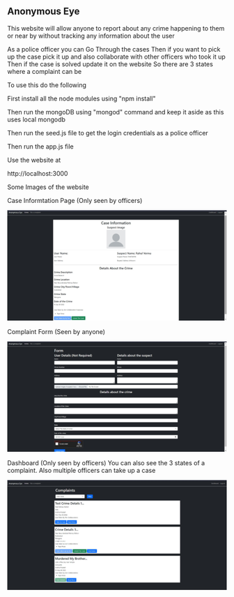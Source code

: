 ## Anonymous Eye

This website will allow anyone to report about any crime happening to them or near by without tracking any information about the user

As a police officer you can Go Through the cases
Then if you want to pick up the case pick it up and also collaborate with other officers who took it up
Then if the case is solved update it on the website
So there are 3 states where a complaint can be

To use this do the following

First install all the node modules using "npm install"

Then run the mongoDB using "mongod" command and keep it aside as this uses local mongodb

Then run the seed.js file to get the login credentials as a police officer

Then run the app.js file

Use the website at 

http://localhost:3000

Some Images of the website

Case Informtation Page (Only seen by officers)

![Case Information](https://github.com/TejasParse/anonymous-eye/blob/master/public/images/caseInformation.jpg?raw=true)


Complaint Form (Seen by anyone)

![Complaint Form](https://github.com/TejasParse/anonymous-eye/blob/master/public/images/complaintForm.jpg?raw=true)


Dashboard (Only seen by officers) You can also see the 3 states of a complaint. Also multiple officers can take up a case

![Dashboard](https://github.com/TejasParse/anonymous-eye/blob/master/public/images/dashboard.jpg?raw=true)

